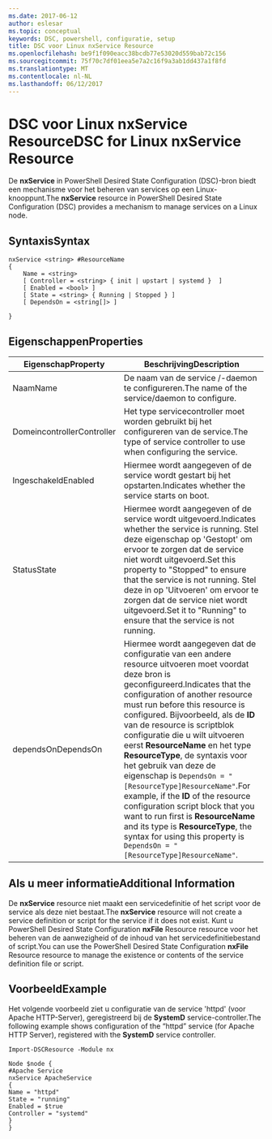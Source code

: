```yaml
---
ms.date: 2017-06-12
author: eslesar
ms.topic: conceptual
keywords: DSC, powershell, configuratie, setup
title: DSC voor Linux nxService Resource
ms.openlocfilehash: be9f1f090eacc38bcdb77e53020d559bab72c156
ms.sourcegitcommit: 75f70c7df01eea5e7a2c16f9a3ab1dd437a1f8fd
ms.translationtype: MT
ms.contentlocale: nl-NL
ms.lasthandoff: 06/12/2017
---
```

# <a name="dsc-for-linux-nxservice-resource"></a><span data-ttu-id="8b944-103">DSC voor Linux nxService Resource</span><span class="sxs-lookup"><span data-stu-id="8b944-103">DSC for Linux nxService Resource</span></span>

<span data-ttu-id="8b944-104">De **nxService** in PowerShell Desired State Configuration (DSC)-bron biedt een mechanisme voor het beheren van services op een Linux-knooppunt.</span><span class="sxs-lookup"><span data-stu-id="8b944-104">The **nxService** resource in PowerShell Desired State Configuration (DSC) provides a mechanism to manage services on a Linux node.</span></span>

## <a name="syntax"></a><span data-ttu-id="8b944-105">Syntaxis</span><span class="sxs-lookup"><span data-stu-id="8b944-105">Syntax</span></span>

```
nxService <string> #ResourceName
{
    Name = <string>
    [ Controller = <string> { init | upstart | systemd }  ]
    [ Enabled = <bool> ]
    [ State = <string> { Running | Stopped } ]
    [ DependsOn = <string[]> ]

}
```

## <a name="properties"></a><span data-ttu-id="8b944-106">Eigenschappen</span><span class="sxs-lookup"><span data-stu-id="8b944-106">Properties</span></span>
|  <span data-ttu-id="8b944-107">Eigenschap</span><span class="sxs-lookup"><span data-stu-id="8b944-107">Property</span></span> |  <span data-ttu-id="8b944-108">Beschrijving</span><span class="sxs-lookup"><span data-stu-id="8b944-108">Description</span></span> | 
|---|---|
| <span data-ttu-id="8b944-109">Naam</span><span class="sxs-lookup"><span data-stu-id="8b944-109">Name</span></span>| <span data-ttu-id="8b944-110">De naam van de service /-daemon te configureren.</span><span class="sxs-lookup"><span data-stu-id="8b944-110">The name of the service/daemon to configure.</span></span>| 
| <span data-ttu-id="8b944-111">Domeincontroller</span><span class="sxs-lookup"><span data-stu-id="8b944-111">Controller</span></span>| <span data-ttu-id="8b944-112">Het type servicecontroller moet worden gebruikt bij het configureren van de service.</span><span class="sxs-lookup"><span data-stu-id="8b944-112">The type of service controller to use when configuring the service.</span></span>| 
| <span data-ttu-id="8b944-113">Ingeschakeld</span><span class="sxs-lookup"><span data-stu-id="8b944-113">Enabled</span></span>| <span data-ttu-id="8b944-114">Hiermee wordt aangegeven of de service wordt gestart bij het opstarten.</span><span class="sxs-lookup"><span data-stu-id="8b944-114">Indicates whether the service starts on boot.</span></span>| 
| <span data-ttu-id="8b944-115">Status</span><span class="sxs-lookup"><span data-stu-id="8b944-115">State</span></span>| <span data-ttu-id="8b944-116">Hiermee wordt aangegeven of de service wordt uitgevoerd.</span><span class="sxs-lookup"><span data-stu-id="8b944-116">Indicates whether the service is running.</span></span> <span data-ttu-id="8b944-117">Stel deze eigenschap op 'Gestopt' om ervoor te zorgen dat de service niet wordt uitgevoerd.</span><span class="sxs-lookup"><span data-stu-id="8b944-117">Set this property to "Stopped" to ensure that the service is not running.</span></span> <span data-ttu-id="8b944-118">Stel deze in op 'Uitvoeren' om ervoor te zorgen dat de service niet wordt uitgevoerd.</span><span class="sxs-lookup"><span data-stu-id="8b944-118">Set it to "Running" to ensure that the service is not running.</span></span>| 
| <span data-ttu-id="8b944-119">dependsOn</span><span class="sxs-lookup"><span data-stu-id="8b944-119">DependsOn</span></span> | <span data-ttu-id="8b944-120">Hiermee wordt aangegeven dat de configuratie van een andere resource uitvoeren moet voordat deze bron is geconfigureerd.</span><span class="sxs-lookup"><span data-stu-id="8b944-120">Indicates that the configuration of another resource must run before this resource is configured.</span></span> <span data-ttu-id="8b944-121">Bijvoorbeeld, als de **ID** van de resource is scriptblok configuratie die u wilt uitvoeren eerst **ResourceName** en het type **ResourceType**, de syntaxis voor het gebruik van deze de eigenschap is `DependsOn = "[ResourceType]ResourceName"`.</span><span class="sxs-lookup"><span data-stu-id="8b944-121">For example, if the **ID** of the resource configuration script block that you want to run first is **ResourceName** and its type is **ResourceType**, the syntax for using this property is `DependsOn = "[ResourceType]ResourceName"`.</span></span>| 


## <a name="additional-information"></a><span data-ttu-id="8b944-122">Als u meer informatie</span><span class="sxs-lookup"><span data-stu-id="8b944-122">Additional Information</span></span>

<span data-ttu-id="8b944-123">De **nxService** resource niet maakt een servicedefinitie of het script voor de service als deze niet bestaat.</span><span class="sxs-lookup"><span data-stu-id="8b944-123">The **nxService** resource will not create a service definition or script for the service if it does not exist.</span></span> <span data-ttu-id="8b944-124">Kunt u PowerShell Desired State Configuration **nxFile** Resource resource voor het beheren van de aanwezigheid of de inhoud van het servicedefinitiebestand of script.</span><span class="sxs-lookup"><span data-stu-id="8b944-124">You can use the PowerShell Desired State Configuration **nxFile** Resource resource to manage the existence or contents of the service definition file or script.</span></span>

## <a name="example"></a><span data-ttu-id="8b944-125">Voorbeeld</span><span class="sxs-lookup"><span data-stu-id="8b944-125">Example</span></span>

<span data-ttu-id="8b944-126">Het volgende voorbeeld ziet u configuratie van de service 'httpd' (voor Apache HTTP-Server), geregistreerd bij de **SystemD** service-controller.</span><span class="sxs-lookup"><span data-stu-id="8b944-126">The following example shows configuration of the “httpd” service (for Apache HTTP Server), registered with the **SystemD** service controller.</span></span>

```
Import-DSCResource -Module nx 

Node $node {
#Apache Service
nxService ApacheService 
{
Name = "httpd"
State = "running"
Enabled = $true
Controller = "systemd"
}
}
```

